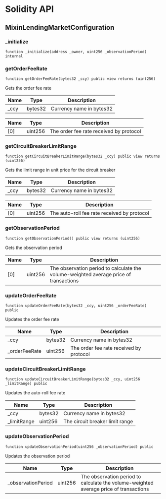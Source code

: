 # Solidity API

## MixinLendingMarketConfiguration

### _initialize

```solidity
function _initialize(address _owner, uint256 _observationPeriod) internal
```

### getOrderFeeRate

```solidity
function getOrderFeeRate(bytes32 _ccy) public view returns (uint256)
```

Gets the order fee rate

| Name | Type | Description |
| ---- | ---- | ----------- |
| _ccy | bytes32 | Currency name in bytes32 |

| Name | Type | Description |
| ---- | ---- | ----------- |
| [0] | uint256 | The order fee rate received by protocol |

### getCircuitBreakerLimitRange

```solidity
function getCircuitBreakerLimitRange(bytes32 _ccy) public view returns (uint256)
```

Gets the limit range in unit price for the circuit breaker

| Name | Type | Description |
| ---- | ---- | ----------- |
| _ccy | bytes32 | Currency name in bytes32 |

| Name | Type | Description |
| ---- | ---- | ----------- |
| [0] | uint256 | The auto-roll fee rate received by protocol |

### getObservationPeriod

```solidity
function getObservationPeriod() public view returns (uint256)
```

Gets the observation period

| Name | Type | Description |
| ---- | ---- | ----------- |
| [0] | uint256 | The observation period to calculate the volume-weighted average price of transactions |

### updateOrderFeeRate

```solidity
function updateOrderFeeRate(bytes32 _ccy, uint256 _orderFeeRate) public
```

Updates the order fee rate

| Name | Type | Description |
| ---- | ---- | ----------- |
| _ccy | bytes32 | Currency name in bytes32 |
| _orderFeeRate | uint256 | The order fee rate received by protocol |

### updateCircuitBreakerLimitRange

```solidity
function updateCircuitBreakerLimitRange(bytes32 _ccy, uint256 _limitRange) public
```

Updates the auto-roll fee rate

| Name | Type | Description |
| ---- | ---- | ----------- |
| _ccy | bytes32 | Currency name in bytes32 |
| _limitRange | uint256 | The circuit breaker limit range |

### updateObservationPeriod

```solidity
function updateObservationPeriod(uint256 _observationPeriod) public
```

Updates the observation period

| Name | Type | Description |
| ---- | ---- | ----------- |
| _observationPeriod | uint256 | The observation period to calculate the volume-weighted average price of transactions |

